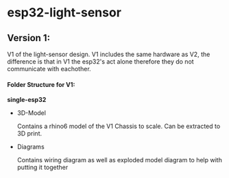 # esp32-light-sensor


## Version 1:
V1 of the light-sensor design. V1 includes the same hardware as V2, the difference is that in V1 the esp32's act alone therefore they do not communicate with eachother. 
#### Folder Structure for V1:
**single-esp32**
- 3D-Model

    Contains a rhino6 model of the V1 Chassis to scale. Can be extracted to 3D print.
- Diagrams 

    Contains wiring diagram as well as exploded model diagram to help with putting it together



